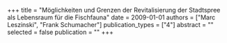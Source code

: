 +++
title = "Möglichkeiten und Grenzen der Revitalisierung der Stadtspree als Lebensraum für die Fischfauna"
date = 2009-01-01
authors = ["Marc Leszinski", "Frank Schumacher"]
publication_types = ["4"]
abstract = ""
selected = false
publication = ""
+++

